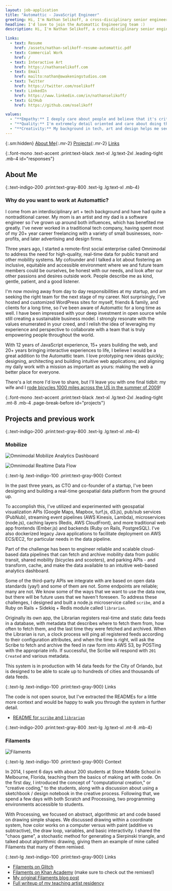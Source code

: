 ```yaml
---
layout: job-application
title: "Automattic - JavaScript Engineer"
greeting: Hi, I'm Nathan Selikoff, a cross-disciplinary senior engineer!
headline: I'd love to join the Automattic Engineering team :)
description: Hi, I'm Nathan Selikoff, a cross-disciplinary senior engineer, and I'd love to join the Automattic Engineering team :)

links:
  - text: Resume
    href: /assets/nathan-selikoff-resume-automattic.pdf
  - text: Commercial Work
    href: /
  - text: Interactive Art
    href: https://nathanselikoff.com
  - text: Email
    href: mailto:nathan@awakeningstudios.com
  - text: Twitter
    href: https://twitter.com/nselikoff
  - text: LinkedIn
    href: https://www.linkedin.com/in/nathanselikoff/
  - text: GitHub
    href: https://github.com/nselikoff

values:
  - "**Empathy:** I deeply care about people and believe that it's critical to value all stakeholders in a company: employees, customers, owners, investors, the general public, and the earth itself."
  - "**Quality:** I'm extremely detail oriented and care about doing things the right way and leaving them better than when I started, balanced with pragmatism and an iterative philosophy of software and product development."
  - "**Creativity:** My background in tech, art and design helps me see the world a little bit differently and invite others to do the same."
---
```


{:.sm:hidden}
[About Me](#responses){:.mr-2}
[Projects](#projects){:.mr-2}
[Links](#links)

{:.font-mono .text-accent .print:text-black .text-xl .lg:text-2xl .leading-tight .mb-4 id="responses"}

## About Me

{:.text-indigo-200 .print:text-gray-800 .text-lg .lg:text-xl .mb-4}

### Why do you want to work at Automattic?

I come from an interdisciplinary art + tech background and have had quite a nontraditional career. My mom is an artist and my dad is a software engineer so I've grown up around both influences, which has benefited me greatly. I've never worked in a traditional tech company, having spent most of my 20+ year career freelancing with a variety of small businesses, non-profits, and later advertising and design firms.

Three years ago, I started a remote-first social enterprise called Omnimodal to address the need for high-quality, real-time data for public transit and other mobility systems. My cofounder and I talked a lot about fostering an inclusive, equitable and accessible environment where we and future team members could be ourselves, be honest with our needs, and look after our other passions and desires outside work. People describe me as kind, gentle, patient, and a good listener.

I'm now moving away from day to day responsibilities at my startup, and am seeking the right team for the next stage of my career. Not surprisingly, I've hosted and customized WordPress sites for myself, friends & family, and clients for a long time, so I've been aware of Automattic for a long time as well. I have been impressed with your deep investment in open source while still creating a sustainable business model. I strongly resonate with the values enumerated in your creed, and I relish the idea of leveraging my experience and perspective to collaborate with a team that is truly empowering people throughout the world.

With 12 years of JavaScript experience, 15+ years building the web, and 20+ years bringing interactive experiences to life, I believe I would be a great addition to the Automattic team. I love prototyping new ideas quickly; designing, architecting and building intuitive web applications; and aligning my daily work with a mission as important as yours: making the web a better place for everyone.

There's a lot more I'd love to share, but I'll leave you with one final tidbit: my wife and I [rode bicycles 1000 miles across the US in the summer of 2009](https://www.youtube.com/watch?v=fKYUrGmXqIk)!

{:.font-mono .text-accent .print:text-black .text-xl .lg:text-2xl .leading-tight .mt-8 .mb-4 .page-break-before id="projects"}

## Projects and previous work

{:.text-indigo-200 .print:text-gray-800 .text-lg .lg:text-xl .mb-4}

### Mobilize

![Omnimodal Mobilize Analytics Dashboard](/assets/img/jobs/omnimodal-mobilize-geospatial-analytics-dashboard.png)

![Omnimodal Realtime Data Flow](/assets/img/jobs/omnimodal-realtime-data-flow-720w.png)

{:.text-lg .text-indigo-100 .print:text-gray-900}
Context

In the past three years, as CTO and co-founder of a startup, I've been designing and building a real-time geospatial data platform from the ground up.

To accomplish this, I've utilized and experimented with geospatial visualization APIs (Google Maps, Mapbox, turf.js, d3.js), pub/sub services (PubNub), streaming event pipelines (AWS Kinesis, Lambda), microservices (node.js), caching layers (Redis, AWS CloudFront), and more traditional web app frontends (Ember.js) and backends (Ruby on Rails, PostgreSQL). I've also dockerized legacy Java applications to facilitate deployment on AWS ECS/EC2, for particular needs in the data pipeline.

Part of the challenge has been to engineer reliable and scalable cloud-based data pipelines that can fetch and archive mobility data from public transit, shared mobility (bicycles and scooters), and parking APIs - and transform, cache, and make the data available to an intuitive web-based analytics dashboard.

Some of the third-party APIs we integrate with are based on open data standards (yay!) and some of them are not. Some endpoints are reliable; many are not. We know some of the ways that we want to use the data now, but there will be future uses that we haven't foreseen. To address these challenges, I designed and built a node.js microservice called `scribe`, and a Ruby on Rails + Sidekiq + Redis module called `librarian`.

Originally its own app, the Librarian registers real-time and static data feeds in a database, with metadata that describes where to fetch them from, how often to fetch them, and the last time they were fetched and archived. When the Librarian is run, a clock process will ping all registered feeds according to their configuration attributes, and when the time is right, will ask the Scribe to fetch and archive the feed in raw form into AWS S3, by POSTing with the appropriate info. If successful, the Scribe will respond with `201 Created` and various metadata.

This system is in production with 14 data feeds for the City of Orlando, but is designed to be able to scale up to hundreds of cities and thousands of data feeds.

{:.text-lg .text-indigo-100 .print:text-gray-900}
Links

The code is not open source, but I've extracted the READMEs for a little more context and would be happy to walk you through the system in further detail.

- [README for `scribe` and `librarian`](https://gist.github.com/nselikoff/77f00f055832d99543190fcaac6aa47c)

{:.text-indigo-200 .print:text-gray-800 .text-lg .lg:text-xl .mt-8 .mb-4}

### Filaments

![Filaments](/assets/img/jobs/filaments_0.jpg)

{:.text-lg .text-indigo-100 .print:text-gray-900}
Context

In 2014, I spent 6 days with about 200 students at Stone Middle School in Melbourne, Florida, teaching them the basics of making art with code. On the first day, I introduced the concept of "computational creation," or "creative coding," to the students, along with a discussion about using a sketchbook / design notebook in the creative process. Following that, we spend a few days with both Scratch and Processing, two programming environments accessible to students.

With Processing, we focused on abstract, algorithmic art and code based on drawing simple shapes. We discussed drawing within a coordinate system, how color works on a computer versus with paint (additive vs subtractive), the draw loop, variables, and basic interactivity. I shared the "chaos game", a stochastic method for generating a Sierpinski triangle, and talked about algorithmic drawing, giving them an example of mine called Filaments that many of them remixed.

{:.text-lg .text-indigo-100 .print:text-gray-900}
Links

- [Filaments on Glitch](https://filaments.glitch.me)
- [Filaments on Khan Academy](https://www.khanacademy.org/computer-programming/filaments/2396343163) (make sure to check out the remixes!)
- [My original Filaments blog post](https://nathanselikoff.com/698/code-sketches/filaments)
- [Full writeup of my teaching artist residency](https://nathanselikoff.com/2316/events/teaching-artist-residency-stone-middle-school)
